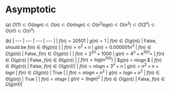 # Asymptotic

(a)
$O(1) ⊂ O(logn) ⊂ O(n) ⊂ O(nlogn) ⊂ O(n^2logn) ⊂ O(n^3) ⊂ O(2^n) ⊂ O(n!) ⊂ O(n^n)$

(b)
| --- | --- | --- | --- |
| $f(n) = 20501$ | $g(n) = 1$ | $f(n) ∈ O(g(n))$ | False, should be $f(n) ∈ Θ(g(n))$ |
| $f(n) = n^2 + n$ |  $g(n) = 0.000001n^3$ | $f(n) ∈ Ω(g(n))$ | False,  $f(n) ∈ O(g(n))$ |
| $f(n) = 2^{2n} + 1000$ | $g(n) = 4^n + n^100 =$ | $f(n) ∈ O(g(n))$ | False, $f(n) ∈ Θ(g(n))$ |
| $f(n) = log(n^100)$ | $g(n) = nlogn $ | $f(n) ∈ Θ(g(n))$ | False, $f(n) ∈ O(g(n))$|
| $f(n) = nlogn + 3^n + n$  | $g(n) = n^2 + n + logn$ | $f(n) ∈ Ω(g(n))$ | True |
| $f(n) = nlogn + n^2$ | $g(n) = logn + n^2$ | $f(n) ∈ Θ(g(n))$ | True |
| $f(n) = nlogn$ | $g(n) = (logn)^2$ | $f(n) ∈ O(g(n))$ | False, $f(n) ∈ Ω(g(n))$|

